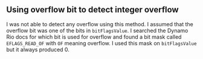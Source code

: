 ## Using overflow bit to detect integer overflow
I was not able to detect any overflow using this method. I assumed that the overflow bit was one of the bits in `bitFlagsValue`. I searched the Dynamo Rio docs for which bit is used for overflow and found a bit mask called `EFLAGS_READ_OF` with `OF` meaning overflow. I used this mask on `bitFlagsValue` but it always produced 0.